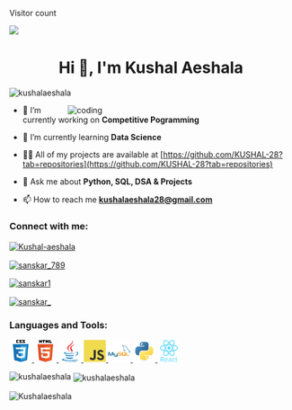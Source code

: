 
<p align="center">

  Visitor count<br>

  <img src="https://profile-counter.glitch.me/KUSHAL-28/count.svg" />

</p>

<h1 align="center">Hi 👋, I'm Kushal Aeshala</h1>

<p align="left"> <img src="https://komarev.com/ghpvc/?username=KUSHAL-28&label=Profile%20views&color=0e75b6&style=flat" alt="kushalaeshala" /> </p>

<img align="right" alt="coding" width ="400" src="https://user-images.githubusercontent.com/46869388/89207039-b899e600-d5d7-11ea-90d0-c894383d35b4.gif">



- 🔭 I’m currently working on **Competitive Pogramming**


- 🌱 I’m currently learning **Data Science**


- 👨‍💻 All of my projects are available at [https://github.com/KUSHAL-28?tab=repositories](https://github.com/KUSHAL-28?tab=repositories)


- 💬 Ask me about **Python, SQL, DSA & Projects**


- 📫 How to reach me **kushalaeshala28@gmail.com**


<h3 align="left">Connect with me:</h3>

<p align="left">

<a href="www.linkedin.com/in/kushal-aeshala" target="blank"><img align="center" src="https://raw.githubusercontent.com/rahuldkjain/github-profile-readme-generator/master/src/images/icons/Social/linked-in-alt.svg" alt="Kushal-aeshala" height="30" width="40" /></a>

<a href="https://www.codechef.com/users/sanskar_789" target="blank"><img align="center" src="https://pbs.twimg.com/profile_images/1477930785537605633/ROTVNVz7_400x400.jpg" alt="sanskar_789" height="30" width="40" /></a>

<a href="https://www.hackerrank.com/sanskar1" target="blank"><img align="center" src="https://raw.githubusercontent.com/rahuldkjain/github-profile-readme-generator/master/src/images/icons/Social/hackerrank.svg" alt="sanskar1" height="30" width="40" /></a>

<a href="https://www.leetcode.com/sanskar_" target="blank"><img align="center" src="https://raw.githubusercontent.com/rahuldkjain/github-profile-readme-generator/master/src/images/icons/Social/leet-code.svg" alt="sanskar_" height="30" width="40" /></a>

</p>


<h3 align="left">Languages and Tools:</h3>

<p align="left"> <a href="https://www.w3schools.com/css/" target="_blank" rel="noreferrer"> <img src="https://raw.githubusercontent.com/devicons/devicon/master/icons/css3/css3-original-wordmark.svg" alt="css3" width="40" height="40"/> </a> <a href="https://www.w3.org/html/" target="_blank" rel="noreferrer"> <img src="https://raw.githubusercontent.com/devicons/devicon/master/icons/html5/html5-original-wordmark.svg" alt="html5" width="40" height="40"/> </a> <a href="https://www.java.com" target="_blank" rel="noreferrer"> <img src="https://raw.githubusercontent.com/devicons/devicon/master/icons/java/java-original.svg" alt="java" width="40" height="40"/> </a> <a href="https://developer.mozilla.org/en-US/docs/Web/JavaScript" target="_blank" rel="noreferrer"> <img src="https://raw.githubusercontent.com/devicons/devicon/master/icons/javascript/javascript-original.svg" alt="javascript" width="40" height="40"/> </a> <a href="https://www.mysql.com/" target="_blank" rel="noreferrer"> <img src="https://raw.githubusercontent.com/devicons/devicon/master/icons/mysql/mysql-original-wordmark.svg" alt="mysql" width="40" height="40"/> </a> <a href="https://www.python.org" target="_blank" rel="noreferrer"> <img src="https://raw.githubusercontent.com/devicons/devicon/master/icons/python/python-original.svg" alt="python" width="40" height="40"/> </a> <a href="https://reactjs.org/" target="_blank" rel="noreferrer"> <img src="https://raw.githubusercontent.com/devicons/devicon/master/icons/react/react-original-wordmark.svg" alt="react" width="40" height="40"/> </a> </p>


<p><img align="left" src="https://github-readme-stats.vercel.app/api/top-langs?username=KUSHAL-28&show_icons=true&locale=en&layout=compact" alt="kushalaeshala" /></p>


<p>&nbsp;<img align="center" src="https://github-readme-stats.vercel.app/api?username=KUSHAL-28&show_icons=true&locale=en" alt="kushalaeshala" /></p>


<p><img align="center" src="https://github-readme-streak-stats.herokuapp.com/?user=KUSHAL-28&" alt="Kushalaeshala" /></p>
